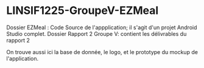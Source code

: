 ﻿# LINSIF1225-GroupeV-EZMeal

Dossier EZMeal : Code Source de l'appplication; il s'agit d'un projet Android Studio complet.
Dossier Rapport 2 Groupe V: contient les délivrables du rapport 2

On trouve aussi ici la base de donnée, le logo, et le prototype du mockup de l'application.
